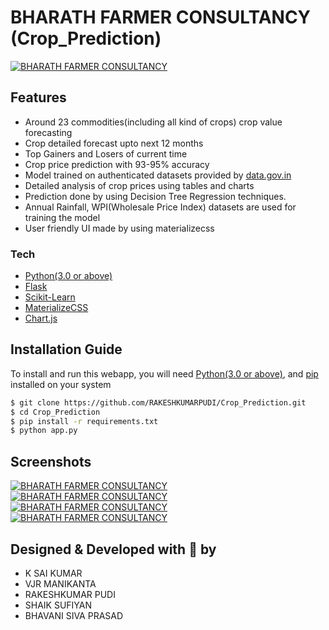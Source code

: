 # BHARATH FARMER CONSULTANCY (Crop_Prediction)
[![BHARATH FARMER CONSULTANCY](https://github.com/RAKESHKUMARPUDI/India-Farmer-Consultancy/master/static/kisan.jpg)](https://github.com/RAKESHKUMARPUDI/Crop_Prediction)

## Features
  - Around 23 commodities(including all kind of crops) crop value forecasting
  - Crop detailed forecast upto next 12 months
  - Top Gainers and Losers of current time
  - Crop price prediction with 93-95% accuracy
  - Model trained on authenticated datasets provided by [data.gov.in](https://data.gov.in)
  - Detailed analysis of crop prices using tables and charts
  - Prediction done by using Decision Tree Regression techniques.
  - Annual Rainfall, WPI(Wholesale Price Index) datasets are used for training the model
  - User friendly UI made by using materializecss
 
### Tech
* [Python(3.0 or above)](https://www.python.org/)
* [Flask](http://flask.pocoo.org/)
* [Scikit-Learn](https://scikit-learn.org/)
* [MaterializeCSS](https://materializecss.com/)
* [Chart.js](https://www.chartjs.org/)

## Installation Guide
To install and run this webapp, you will need [Python(3.0 or above)](https://www.python.org/), and [pip](https://pypi.org/project/pip/) installed on your system
```sh
$ git clone https://github.com/RAKESHKUMARPUDI/Crop_Prediction.git
$ cd Crop_Prediction
$ pip install -r requirements.txt
$ python app.py
```

## Screenshots
[![BHARATH FARMER CONSULTANCY](https://github.com/rahuldkjain/Crop_Prediction/blob/master/static/Screenshot%20(24).png)](https://github.com/RAKESHKUMARPUDI/Crop_Prediction)
[![BHARATH FARMER CONSULTANCY](https://github.com/rahuldkjain/Crop_Prediction/blob/master/static/Screenshot%20(25).png)](https://github.com/RAKESHKUMARPUDI/Crop_Prediction)
[![BHARATH FARMER CONSULTANCY](https://github.com/rahuldkjain/Crop_Prediction/blob/master/static/Screenshot%20(26).png)](https://github.com/RAKESHKUMARPUDI/Crop_Prediction)
[![BHARATH FARMER CONSULTANCY](https://github.com/rahuldkjain/Crop_Prediction/blob/master/static/Screenshot%20(27).png)](https://github.com/RAKESHKUMARPUDI/Crop_Prediction)

## Designed & Developed with :sparkling_heart: by
- K SAI KUMAR
- VJR MANIKANTA
- RAKESHKUMAR PUDI
- SHAIK SUFIYAN
- BHAVANI SIVA PRASAD
